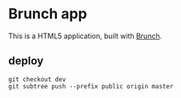 # Brunch app

This is a HTML5 application, built with [Brunch](http://brunch.io).

## deploy

    git checkout dev
    git subtree push --prefix public origin master
